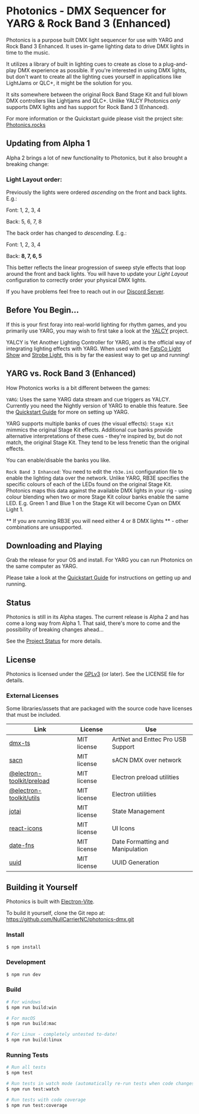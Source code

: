 # Photonics - DMX Sequencer for YARG & Rock Band 3 (Enhanced)

Photonics is a purpose built DMX light sequencer for use with YARG and Rock Band 3 Enhanced. 
It uses in-game lighting data to drive DMX lights in time to the music.

It utilizes a library of built in lighting cues to create as close to a plug-and-play DMX experience as possible. 
If you're interested in using DMX lights, but don't want to create all the lighting cues yourself in applications 
like LightJams or QLC+, it might be the solution for you.

It sits somewhere between the original Rock Band Stage Kit and full blown DMX controllers like Lightjams and QLC+. 
Unlike YALCY Photonics *only* supports DMX lights and has support for Rock Band 3 (Enhanced).

For more information or the Quickstart guide please visit the project site: [Photonics.rocks](https://photonics.rocks)


## Updating from Alpha 1

Alpha 2 brings a lot of new functionality to Photonics, but it also brought a breaking change:

### Light Layout order: 

Previously the lights were ordered _ascending_ on the front and back lights. E.g.:

Font: 1, 2, 3, 4

Back: 5, 6, 7, 8


The back order has changed to _descending_. E.g.: 

Font: 1, 2, 3, 4

Back: **8, 7, 6, 5**


This better reflects the linear progression of sweep style effects that loop around the front and back lights.
You will have to update your _Light Layout_ configuration to correctly order your physical DMX lights.

If you have problems feel free to reach out in our [Discord Server](https://discord.gg/2Vyqc2hYcK).


## Before You Begin…

If this is your first foray into real-world lighting for rhythm games, and you primarily use YARG, 
you may wish to first take a look at the [YALCY](https://github.com/YARC-Official/YALCY) project.

YALCY is Yet Another Lighting Controller for YARG, and is the official way of integrating lighting effects with YARG. 
When used with the [FatsCo Light Show](https://www.ebay.ca/itm/116393720295) and [Strobe Light](https://www.ebay.ca/itm/116073118989), 
this is by far the easiest way to get up and running!


## YARG vs. Rock Band 3 (Enhanced)

How Photonics works is a bit different between the games:

`YARG`: Uses the same YARG data stream and cue triggers as YALCY. Currently you need the Nightly version of YARG to enable this feature. 
See the [Quickstart Guide](https://photonics.rocks/quickstart-guide/) for more on setting up YARG.

YARG supports multiple banks of cues (the visual effects): `Stage Kit` mimmics the original Stage Kit effects. Additional cue banks provide 
alternative interpretations of these cues - they're inspired by, but do not match, the original Stage Kit. They tend to be less frenetic 
than the original effects.

You can enable/disable the banks you like.



`Rock Band 3 Enhanced`: You need to edit the `rb3e.ini` configuration file to enable the lighting data over the network. Unlike YARG, RB3E 
specifies the specific colours of each of the LEDs found on the original Stage Kit. Photonics maps this data against the available DMX lights 
in your rig - using colour blending when two or more Stage Kit colour banks enable the same LED. E.g. Green 1 and Blue 1 on the Stage Kit 
will become Cyan on DMX Light 1.

** If you are running RB3E you will need either 4 or 8 DMX lights ** - other combinations are unsupported.



## Downloading and Playing

Grab the release for your OS and install. For YARG you can run Photonics on the same computer as YARG. 

Please take a look at the [Quickstart Guide](https://photonics.rocks/quickstart-guide/) for instructions on getting up and running.


## Status

Photonics is still in its Alpha stages. The current release is Alpha 2 and has come a long way from Alpha 1. 
That said, there's more to come and the possibility of breaking changes ahead...

See the [Project Status](https://photonics.rocks/project-status/) for more details.



## License

Photonics is licensed under the [GPLv3](https://www.gnu.org/licenses/gpl-3.0.en.html) (or later). See the LICENSE file for details.


### External Licenses

Some libraries/assets that are packaged with the source code have licenses that must be included.

| Link        | License     | Use         |
| ----------- | ----------- | ----------- |
| [dmx-ts](https://github.com/node-dmx/dmx-ts)   | MIT license | ArtNet and Enttec Pro USB Support |
| [sacn](https://github.com/node-dmx/sacn)   | MIT license | sACN DMX over network |
| [@electron-toolkit/preload](https://github.com/alex8088/electron-toolkit)   | MIT license | Electron preload utilities |
| [@electron-toolkit/utils](https://github.com/alex8088/electron-toolkit)   | MIT license | Electron utilities |
| [jotai](https://github.com/pmndrs/jotai)   | MIT license | State Management |
| [react-icons](https://github.com/react-icons/react-icons)   | MIT license | UI Icons |
| [date-fns](https://github.com/date-fns/date-fns)   | MIT license | Date Formatting and Manipulation |
| [uuid](https://github.com/uuidjs/uuid)   | MIT license | UUID Generation |



## Building it Yourself

Photonics is built with [Electron-Vite](https://electron-vite.org/). 

To build it yourself, clone the Git repo at: https://github.com/NullCarrierNC/photonics-dmx.git


### Install

```bash
$ npm install
```

### Development

```bash
$ npm run dev
```

### Build

```bash
# For windows
$ npm run build:win

# For macOS
$ npm run build:mac

# For Linux - completely untested to-date!
$ npm run build:linux
```

### Running Tests

```bash
# Run all tests
$ npm test

# Run tests in watch mode (automatically re-run tests when code changes)
$ npm run test:watch

# Run tests with code coverage
$ npm run test:coverage
```

